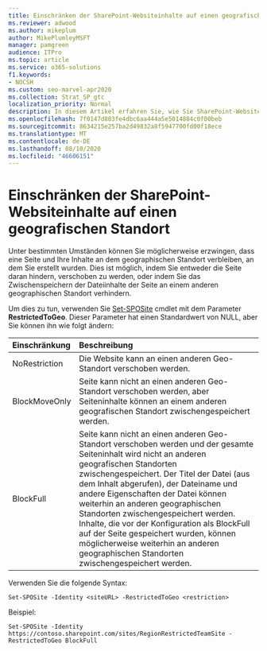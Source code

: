 ```yaml
---
title: Einschränken der SharePoint-Websiteinhalte auf einen geografischen Standort
ms.reviewer: adwood
ms.author: mikeplum
author: MikePlumleyMSFT
manager: pamgreen
audience: ITPro
ms.topic: article
ms.service: o365-solutions
f1.keywords:
- NOCSH
ms.custom: seo-marvel-apr2020
ms.collection: Strat_SP_gtc
localization_priority: Normal
description: In diesem Artikel erfahren Sie, wie Sie SharePoint-Websites auf einen bestimmten geografischen Standort in einer Multi-Geo-Umgebung einschränken.
ms.openlocfilehash: 7f0147d803fe4dbc6aa444a5e5014884c0f00beb
ms.sourcegitcommit: 8634215e257ba2d49832a8f5947700fd00f18ece
ms.translationtype: MT
ms.contentlocale: de-DE
ms.lasthandoff: 08/10/2020
ms.locfileid: "46606151"
---
```

# <a name="restrict-sharepoint-site-content-to-a-geo-location"></a>Einschränken der SharePoint-Websiteinhalte auf einen geografischen Standort

Unter bestimmten Umständen können Sie möglicherweise erzwingen, dass eine Seite und Ihre Inhalte an dem geographischen Standort verbleiben, an dem Sie erstellt wurden. Dies ist möglich, indem Sie entweder die Seite daran hindern, verschoben zu werden, oder indem Sie das Zwischenspeichern der Dateiinhalte der Seite an einem anderen geographischen Standort verhindern.

Um dies zu tun, verwenden Sie [Set-SPOSite](https://docs.microsoft.com/powershell/module/sharepoint-online/set-sposite) cmdlet mit dem Parameter **RestrictedToGeo**. Dieser Parameter hat einen Standardwert von NULL, aber Sie können ihn wie folgt ändern:

|Einschränkung|Beschreibung|
|:----------|:----------|
|NoRestriction|Die Website kann an einen anderen Geo-Standort verschoben werden.|
|BlockMoveOnly|Seite kann nicht an einen anderen Geo-Standort verschoben werden, aber Seiteninhalte können an einem anderen geografischen Standort zwischengespeichert werden.|
|BlockFull|Seite kann nicht an einen anderen Geo-Standort verschoben werden und der gesamte Seiteninhalt wird nicht an anderen geografischen Standorten zwischengespeichert. Der Titel der Datei (aus dem Inhalt abgerufen), der Dateiname und andere Eigenschaften der Datei können weiterhin an anderen geographischen Standorten zwischengespeichert werden.<br>Inhalte, die vor der Konfiguration als BlockFull auf der Seite gespeichert wurden, können möglicherweise weiterhin an anderen geographischen Standorten zwischengespeichert werden.|

Verwenden Sie die folgende Syntax:

`Set-SPOSite -Identity <siteURL> -RestrictedToGeo <restriction>`

Beispiel:

`Set-SPOSite -Identity https://contoso.sharepoint.com/sites/RegionRestrictedTeamSite -RestrictedToGeo BlockFull`
